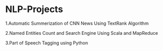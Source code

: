 # NLP-Projects

1.Automatic Summerization of CNN News Using TextRank Algorithm

2.Named Entities Count and Search Engine Using Scala and MapReduce

3.Part of Speech Tagging using Python
